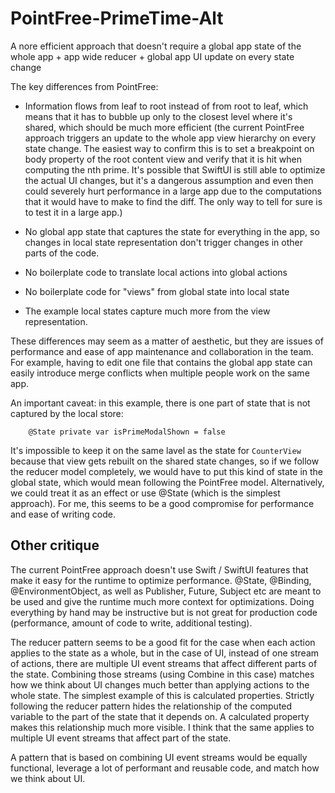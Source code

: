# PointFree-PrimeTime-Alt

A nore efficient approach that doesn't require a global app state of the whole app + app wide reducer + global app UI update on every state change

The key differences from PointFree:

- Information flows from leaf to root instead of from root to leaf, which means that it has to bubble up only to 
the closest level where it's shared, which should be much more efficient (the current PointFree approach triggers an update to the whole app view hierarchy on every state change. The easiest way to confirm this is to set a breakpoint on body property of the root content view and verify that it is hit when computing the nth prime. It's possible that SwiftUI is still able to optimize the actual UI changes, but it's a dangerous assumption and even then could severely hurt performance in a large app due to the computations that it would have to make to find the diff. The only way to tell for sure is to test it in a large app.)

- No global app state that captures the state for everything in the app, so changes in local state representation don't trigger changes in other parts of the code.

- No boilerplate code to translate local actions into global actions
- No boilerplate code for "views" from global state into local state
- The example local states capture much more from the view representation.

These differences may seem as a matter of aesthetic, but they are issues of performance and ease of app maintenance and collaboration in the team. For example, having to edit one file that contains the global app state can easily introduce merge conflicts when multiple people work on the same app.

An important caveat: in this example, there is one part of state that is not captured by the local store:
```
    @State private var isPrimeModalShown = false
```

It's impossible to keep it on the same lavel as the state for `CounterView` because that view gets rebuilt on the shared state changes, so if we follow the reducer model completely, we would have to put this kind of state in the global state, which would mean following the PointFree model. Alternatively, we could treat it as an effect or use @State (which is the simplest approach). For me, this seems to be a good compromise for performance and ease of writing code.

## Other critique

The current PointFree approach doesn't use Swift / SwiftUI features that make it easy for the runtime to optimize performance. @State, @Binding, @EnvironmentObject, as well as Publisher, Future, Subject etc are meant to be used and give the runtime much more context for optimizations. Doing everything by hand may be instructive but is not great for production code (performance, amount of code to write, additional testing).

The reducer pattern seems to be a good fit for the case when each action applies to the state as a whole, but in the case of UI, instead of one stream of actions, there are multiple UI event streams that affect different parts of the state. Combining those streams (using Combine in this case) matches how we think about UI changes much better than applying actions to the whole state. The simplest example of this is calculated properties. Strictly following the reducer pattern hides the relationship of the computed variable to the part of the state that it depends on. A calculated property makes this relationship much more visible. I think that the same applies to multiple UI event streams that affect part of the state.

A pattern that is based on combining UI event streams would be equally functional, leverage a lot of performant and reusable code, and match how we think about UI.
